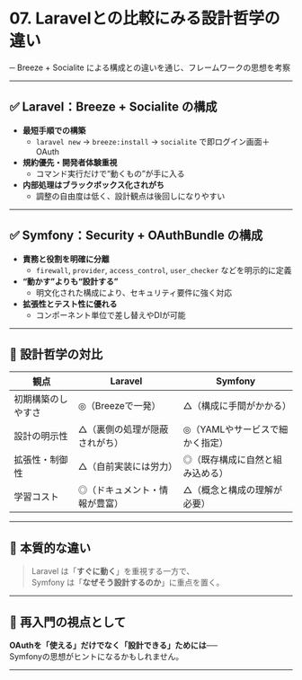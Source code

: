 # 07. Laravelとの比較にみる設計哲学の違い
─ Breeze + Socialite による構成との違いを通じ、フレームワークの思想を考察

---

## ✅ Laravel：Breeze + Socialite の構成

- **最短手順での構築**
    - `laravel new` → `breeze:install` → `socialite` で即ログイン画面＋OAuth
- **規約優先・開発者体験重視**
    - コマンド実行だけで“動くもの”が手に入る
- **内部処理はブラックボックス化されがち**
    - 調整の自由度は低く、設計観点は後回しになりやすい

---

## ✅ Symfony：Security + OAuthBundle の構成

- **責務と役割を明確に分離**
    - `firewall`, `provider`, `access_control`, `user_checker` などを明示的に定義
- **“動かす”よりも“設計する”**
    - 明文化された構成により、セキュリティ要件に強く対応
- **拡張性とテスト性に優れる**
    - コンポーネント単位で差し替えやDIが可能

---

## 🧭 設計哲学の対比

| 観点                  | Laravel                                 | Symfony                                 |
|----------------------|------------------------------------------|------------------------------------------|
| 初期構築のしやすさ  | ◎（Breezeで一発）                       | △（構成に手間がかかる）                 |
| 設計の明示性          | △（裏側の処理が隠蔽されがち）           | ◎（YAMLやサービスで細かく指定）         |
| 拡張性・制御性        | △（自前実装には労力）                   | ◎（既存構成に自然と組み込める）         |
| 学習コスト            | ◎（ドキュメント・情報が豊富）           | △（概念と構成の理解が必要）             |

---

## 🧩 本質的な違い

> Laravel は「**すぐに動く**」を重視する一方で、  
> Symfony は「**なぜそう設計するのか**」に重点を置く。

---

## 🎯 再入門の視点として

**OAuthを「使える」だけでなく「設計できる」ためには──**  
Symfonyの思想がヒントになるかもしれません。

---
